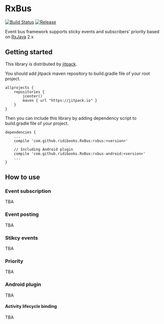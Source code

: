 # RxBus

[![Build Status](https://travis-ci.org/ridibooks/RxBus.svg?branch=master)](https://travis-ci.org/ridibooks/RxBus)
[![Release](https://jitpack.io/v/ridibooks/RxBus.svg)](https://jitpack.io/#ridibooks/RxBus)

Event bus framework supports sticky events and subscribers' priority based on [RxJava](https://github.com/ReactiveX/RxJava) 2.x

## Getting started

This library is distributed by [jitpack](https://jitpack.io).

You should add jitpack maven repository to build.gradle file of your root project.

```
allprojects {
    repositories {
        jcenter()
        maven { url "https://jitpack.io" }
    }
}
```

Then you can include this library by adding dependency script to build.gradle file of your project.

```
dependencies {
    ...
    compile 'com.github.ridibooks.RxBus:rxbus:<version>'

    // Including Android plugin
    compile 'com.github.ridibooks.RxBus:rxbus-android:<version>'
    ...
}
```

## How to use

### Event subscription

TBA

### Event posting

TBA

### Stikcy events

TBA

### Priority

TBA

### Android plugin

TBA

#### Activity lifecycle binding

TBA
